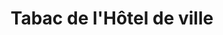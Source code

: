 ---
title: "Tabac de l'Hôtel de ville"
url: /saint-andre-de-sangonis/tabac-de-lhotel-de-ville/
shop: tabac
---